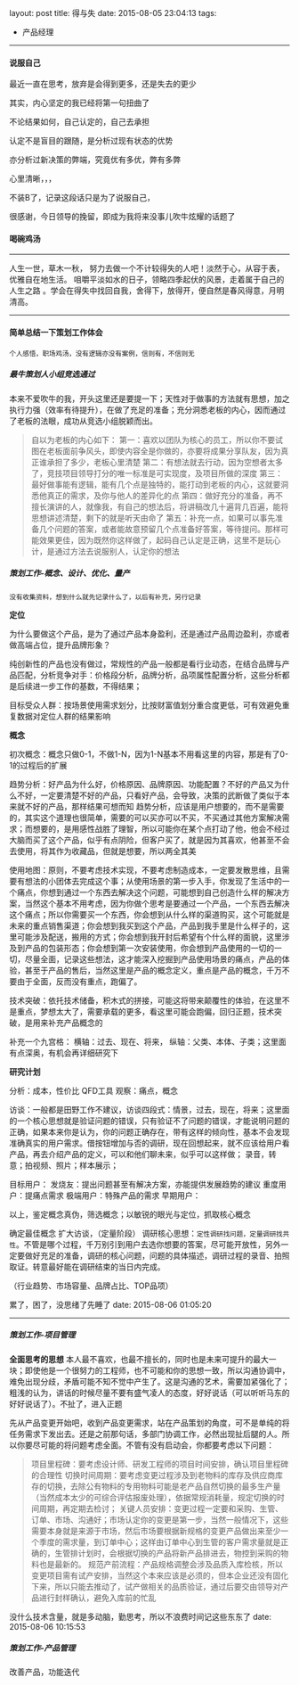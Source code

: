 layout: post
title: 得与失
date: 2015-08-05 23:04:13
tags:
- 产品经理
---

#### 说服自己

最近一直在思考，放弃是会得到更多，还是失去的更少

其实，内心坚定的我已经将第一句扭曲了

不论结果如何，自己认定的，自己去承担

认定不是盲目的跟随，是分析过现有状态的优势

亦分析过新决策的弊端，究竟优有多优，弊有多弊

心里清晰，，，

不装B了，记录这段话只是为了说服自己，

很感谢，今日领导的挽留，即成为我将来没事儿吹牛炫耀的话题了

#### 喝碗鸡汤

---

人生一世，草木一秋， 努力去做一个不计较得失的人吧！淡然于心，从容于表，优雅自在地生活。 咀嚼平淡如水的日子，领略四季起伏的风景，走着属于自己的人生之路 。学会在得失中找回自我，舍得下，放得开，便自然是春风得意，月明清高。

<!-- more -->

---

#### 简单总结一下策划工作体会

`个人感悟，职场鸡汤，没有逻辑亦没有案例，信则有，不信则无`

##### 最牛策划人小组竞选通过

本来不爱吹牛的我，开头这里还是要提一下；天性对于做事的方法就有思想，加之执行力强（效率有待提升），在做了充足的准备；充分洞悉老板的内心，因而通过了老板的法眼，成功从竞选小组脱颖而出。
> 自以为老板的内心如下：
第一：喜欢以团队为核心的员工，所以你不要试图在老板面前争风头，即使内容全是你做的，亦要将成果分享队友，因为真正谁承担了多少，老板心里清楚
第二：有想法就去行动，因为空想者太多了，竞技项目领导打分的唯一标准是可实现度，及项目所做的深度
第三：最好做事能有逻辑，能有几个点是独特的，能打动到老板的内心，这就要洞悉他真正的需求，及你与他人的差异化的点
第四：做好充分的准备，再不擅长演讲的人，就像我，有自己的想法后，将讲稿改几十遍背几百遍，能将思想讲述清楚，剩下的就是听天由命了
第五：补充一点，如果可以事先准备几个问题的答案，或者能故意预留几个点准备好答案，等待提问。那样可能效果更佳，因为既然你这样做了，起码自己认定是正确，这里不是玩心计，是通过方法去说服别人，认定你的想法


##### 策划工作-概念、设计、优化、量产

`没有收集资料，想到什么就先记录什么了，以后有补充，另行记录`

**定位**

为什么要做这个产品，是为了通过产品本身盈利，还是通过产品周边盈利，亦或者做高端占位，提升品牌形象？

纯创新性的产品也没有做过，常规性的产品一般都是看行业动态，在结合品牌与产品匹配，分析竞争对手：价格段分析，品牌分析，品项属性配置分析，这些分析都是后续进一步工作的基数，不得结果；

目标受众人群：按场景使用需求划分，比按财富值划分重合度更低，可有效避免重复数据对定位人群的结果影响

**概念**

初次概念：概念只做0-1，不做1-N，因为1-N基本不用看这里的内容，那是有了0-1的过程后的扩展

趋势分析：好产品为什么好，价格原因、品牌原因、功能配置？不好的产品又为什么不好，一定要清楚不好的产品，只看好产品，会导致，决策的武断做了类似于本来就不好的产品，那样结果可想而知
趋势分析，应该是用户想要的，而不是需要的，其实这个道理也很简单，需要的可以买亦可以不买，不买通过其他方案解决需求；而想要的，是用感性战胜了理智，所以可能你在某个点打动了他，他会不经过大脑而买了这个产品，似乎有点阴险，但客户买了，就是因为其喜欢，他甚至不会去使用，将其作为收藏品，但就是想要，所以两全其美

使用地图：原则，不要考虑技术实现，不要考虑制造成本，一定要发散思维，且需要有想法的小团体去完成这个事；从使用场景的第一步入手，你发现了生活中的一个痛点，你想到通过一个东西去解决这个问题，可能想到自己创造什么样的解决方案，当然这个基本不用考虑，因为你做个思考是要通过一个产品，一个东西去解决这个痛点；所以你需要买一个东西，你会想到从什么样的渠道购买，这个可能就是未来的重点销售渠道；你会想到我买到这个产品，产品到我手里是什么样子的，这里可能涉及配送，搬用的方式；你会想到我开封后希望有个什么样的面貌，这里涉及到产品的包装形态；你会想到第一次安装使用，你会想到产品使用的一切的一切，尽量全面，记录这些想法，这才能深入挖掘到产品使用场景的痛点，产品的体验，甚至于产品的售后，当然这里是产品的概念定义，重点是产品的概念，千万不要由于全面，反而没有重点，跑偏了。

技术突破：依托技术储备，积木式的拼接，可能这将带来颠覆性的体验，在这里不是重点，梦想太大了，需要承载的更多，看这里可能会跑偏，回归正题，技术突破，是用来补充产品概念的

补充一个九宫格： 横轴：过去、现在、将来， 纵轴：父类、本体、子类；这里面有点深奥，有机会再详细研究下

**研究计划**

分析：成本，性价比 QFD工具 
观察：痛点，概念

访谈：一般都是田野工作不建议，访谈四段式：情景，过去，现在，将来；这里面的一个核心思想就是验证问题的错误，只有验证不了问题的错误，才能说明问题的正确，如果本来你是认为，你的问题正确存在，带有这样的倾向性，基本不会发现准确真实的用户需求。借按钮增加与否的调研，现在回想起来，就不应该给用户看产品，再去介绍产品的定义，可以和他们聊未来，似乎可以这样做；
录音，转意；拍视频、照片；样本展示；

目标用户：
发烧友：提出问题甚至有解决方案，亦能提供发展趋势的建议
重度用户：提痛点需求
极端用户：特殊产品的需求
早期用户：

以上，鉴定概念真伪，筛选概念；以敏锐的眼光与定位，抓取核心概念

确定最佳概念
扩大访谈，（定量阶段）
调研核心思想：`定性调研找问题，定量调研找共性`。不管是哪个过程，千万别引到用户去选你想要的答案，尽可能开放性，另外一定要做好充足的准备，调研的核心问题，问题的具体描述，调研过程的录音、拍照取证。转意最好能在调研结束的当日内完成。

（行业趋势、市场容量、品牌占比、TOP品项）

累了，困了，没思绪了先睡了
date: 2015-08-06 01:05:20

---

##### 策划工作-项目管理
**全面思考的思想**
本人最不喜欢，也最不擅长的，同时也是未来可提升的最大一块；即使他是一个很努力的工程师，也不可能和你的思想一致，所以沟通协调中，难免出现分歧，矛盾可能不知不觉中产生了。这是沟通的艺术，需要加紧强化了；粗浅的认为，讲话的时候尽量不要有盛气凌人的态度，好好说话（可以听听马东的好好说话了）。不扯了，进入正题

先从产品变更开始吧，收到产品变更需求，站在产品策划的角度，可不是单纯的将任务需求下发出去。还是之前那句话，多部门协调工作，必然出现扯后腿的人。所以你要尽可能的将问题考虑全面。不管有没有启动会，你都要考虑以下问题：
>项目里程碑：要考虑设计师、研发工程师的项目时间安排，确认项目里程碑的合理性
切换时间周期：要考虑变更过程涉及到老物料的库存及供应商库存的切换，去除公有物料的专用物料可能是老产品自然切换的最多生产量（当然成本太少的可综合评估报废处理），依据常规消耗量，规定切换的时间周期，再定期去检讨；
关键人员安排：变更过程一定要和采购、生管、订单、市场、沟通好；市场认定你的变更是第一步，当然一般情况下，这些需要本身就是来源于市场，然后市场要根据新规格的变更产品做出来至少一个季度的需求量，到订单中心；这样由订单中心到生管的客户需求量就是正确的，生管排计划时，会根据切换的产品将新产品排进去，物控到采购的物料也是最新的。
规范产前流程：产品规格调整会涉及品质入库检核，所以变更项目需有试产安排，当然这个本来应该是必须的，但本企业还没有固化下来，所以只能去推动了，试产做相关的品质验证，通过后要交由领导对产品进行封样确认，避免入库前的忙乱

没什么技术含量，就是多动脑，勤思考，所以不浪费时间记这些东东了
date: 2015-08-06 10:15:53


##### 策划工作-产品管理
改善产品，功能迭代










